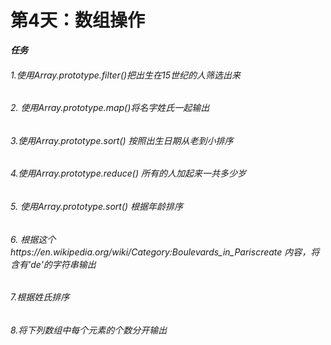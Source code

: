 # 第4天：数组操作

***任务***

###### 1.使用Array.prototype.filter()把出生在15世纪的人筛选出来
  
###### 2. 使用Array.prototype.map()将名字姓氏一起输出
      
###### 3.使用Array.prototype.sort() 按照出生日期从老到小排序
      
###### 4.使用Array.prototype.reduce() 所有的人加起来一共多少岁
     
###### 5. 使用Array.prototype.sort() 根据年龄排序
      
###### 6. 根据这个https://en.wikipedia.org/wiki/Category:Boulevards_in_Pariscreate 内容，将含有'de'的字符串输出
    
###### 7.根据姓氏排序
      
###### 8.将下列数组中每个元素的个数分开输出



